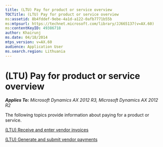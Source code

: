 ```yaml
---
title: (LTU) Pay for product or service overview
TOCTitle: (LTU) Pay for product or service overview
ms:assetid: 8b4fddef-9ebe-4a1d-a122-0afb7771b55b
ms:mtpsurl: https://technet.microsoft.com/library/JJ665137(v=AX.60)
ms:contentKeyID: 49386718
author: Khairunj
ms.date: 04/18/2014
mtps_version: v=AX.60
audience: Application User
ms.search.region: Lithuania
---
```


# (LTU) Pay for product or service overview 


_**Applies To:** Microsoft Dynamics AX 2012 R3, Microsoft Dynamics AX 2012 R2_

The following topics provide information about paying for a product or service.

[(LTU) Receive and enter vendor invoices](ltu-receive-and-enter-vendor-invoices.md)

[(LTU) Generate and submit vendor payments](ltu-generate-and-submit-vendor-payments.md)

  


